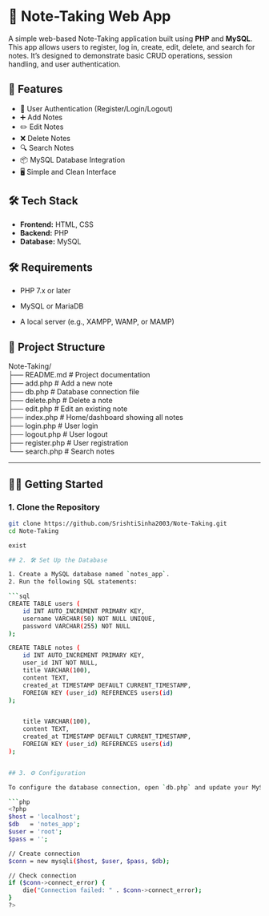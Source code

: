 ﻿# 📝 Note-Taking Web App

A simple web-based Note-Taking application built using **PHP** and **MySQL**. This app allows users to register, log in, create, edit, delete, and search for notes. It’s designed to demonstrate basic CRUD operations, session handling, and user authentication.

## 🚀 Features

- 🔐 User Authentication (Register/Login/Logout)
- ➕ Add Notes
- ✏️ Edit Notes
- ❌ Delete Notes
- 🔍 Search Notes
- 📦 MySQL Database Integration
- 🖥️ Simple and Clean Interface

## 🛠️ Tech Stack

- **Frontend:** HTML, CSS
- **Backend:** PHP
- **Database:** MySQL

## 🛠️ Requirements
- PHP 7.x or later

- MySQL or MariaDB

- A local server (e.g., XAMPP, WAMP, or MAMP)



## 📁 Project Structure

Note-Taking/ <br>
├── README.md           # Project documentation <br>
├── add.php             # Add a new note<br>
├── db.php              # Database connection file<br>
├── delete.php          # Delete a note<br>
├── edit.php            # Edit an existing note<br>
├── index.php           # Home/dashboard showing all notes<br>
├── login.php           # User login<br>
├── logout.php          # User logout<br>
├── register.php        # User registration<br>
└── search.php          # Search notes<br>




---


## 🧑‍💻 Getting Started

### 1. Clone the Repository

```bash
git clone https://github.com/SrishtiSinha2003/Note-Taking.git
cd Note-Taking

exist

## 2. 🛠️ Set Up the Database

1. Create a MySQL database named `notes_app`.
2. Run the following SQL statements:

```sql
CREATE TABLE users (
    id INT AUTO_INCREMENT PRIMARY KEY,
    username VARCHAR(50) NOT NULL UNIQUE,
    password VARCHAR(255) NOT NULL
);

CREATE TABLE notes (
    id INT AUTO_INCREMENT PRIMARY KEY,
    user_id INT NOT NULL,
    title VARCHAR(100),
    content TEXT,
    created_at TIMESTAMP DEFAULT CURRENT_TIMESTAMP,
    FOREIGN KEY (user_id) REFERENCES users(id)
);


    title VARCHAR(100),
    content TEXT,
    created_at TIMESTAMP DEFAULT CURRENT_TIMESTAMP,
    FOREIGN KEY (user_id) REFERENCES users(id)
);


## 3. ⚙️ Configuration

To configure the database connection, open `db.php` and update your MySQL credentials:

```php
<?php
$host = 'localhost';
$db   = 'notes_app';
$user = 'root';
$pass = '';

// Create connection
$conn = new mysqli($host, $user, $pass, $db);

// Check connection
if ($conn->connect_error) {
    die("Connection failed: " . $conn->connect_error);
}
?>

